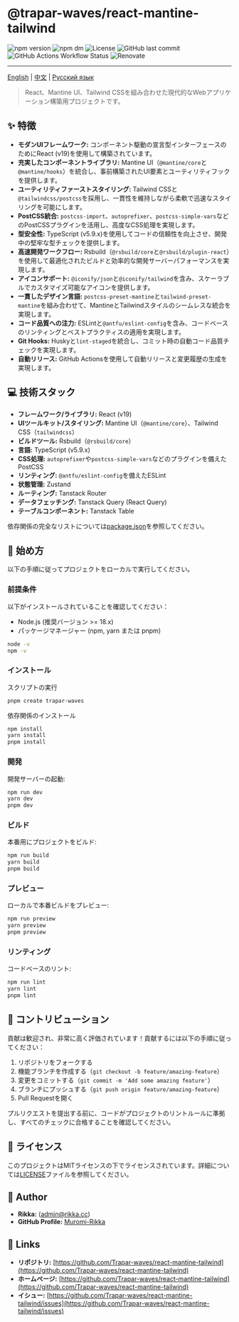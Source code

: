 # @trapar-waves/react-mantine-tailwind

![npm version](https://img.shields.io/npm/v/@trapar-waves/react-mantine-tailwind)
![npm dm](https://img.shields.io/npm/dm/@trapar-waves/react-mantine-tailwind)
![License](https://img.shields.io/github/license/Trapar-waves/react-mantine-tailwind)
![GitHub last commit](https://img.shields.io/github/last-commit/Trapar-waves/react-mantine-tailwind)
![GitHub Actions Workflow Status](https://img.shields.io/github/actions/workflow/status/Trapar-waves/react-mantine-tailwind/release.yml)
![Renovate](https://img.shields.io/badge/renovate-enabled-blue)

---

[English](../README.md) | [中文](./README-CN.md) | [Русский язык](./README-RU.md)

> React、Mantine UI、Tailwind CSSを組み合わせた現代的なWebアプリケーション構築用プロジェクトです。

## ✨ 特徴

- **モダンUIフレームワーク:** コンポーネント駆動の宣言型インターフェースのためにReact (v19)を使用して構築されています。
- **充実したコンポーネントライブラリ:** Mantine UI（`@mantine/core`と`@mantine/hooks`）を統合し、事前構築されたUI要素とユーティリティフックを提供します。
- **ユーティリティファーストスタイリング:** Tailwind CSSと`@tailwindcss/postcss`を採用し、一貫性を維持しながら柔軟で迅速なスタイリングを可能にします。
- **PostCSS統合:** `postcss-import`、`autoprefixer`、`postcss-simple-vars`などのPostCSSプラグインを活用し、高度なCSS処理を実現します。
- **型安全性:** TypeScript (v5.9.x)を使用してコードの信頼性を向上させ、開発中の堅牢な型チェックを提供します。
- **高速開発ワークフロー:** Rsbuild（`@rsbuild/core`と`@rsbuild/plugin-react`）を使用して最適化されたビルドと効率的な開発サーバーパフォーマンスを実現します。
- **アイコンサポート:** `@iconify/json`と`@iconify/tailwind`を含み、スケーラブルでカスタマイズ可能なアイコンを提供します。
- **一貫したデザイン言語:** `postcss-preset-mantine`と`tailwind-preset-mantine`を組み合わせて、MantineとTailwindスタイルのシームレスな統合を実現します。
- **コード品質への注力:** ESLintと`@antfu/eslint-config`を含み、コードベースのリンティングとベストプラクティスの適用を実現します。
- **Git Hooks:** Huskyと`lint-staged`を統合し、コミット時の自動コード品質チェックを実現します。
- **自動リリース:** GitHub Actionsを使用して自動リリースと変更履歴の生成を実現します。

## 💻 技術スタック

- **フレームワーク/ライブラリ:** React (v19)
- **UIツールキット/スタイリング:** Mantine UI（`@mantine/core`）、Tailwind CSS（`tailwindcss`）
- **ビルドツール:** Rsbuild（`@rsbuild/core`）
- **言語:** TypeScript (v5.9.x)
- **CSS処理:** `autoprefixer`や`postcss-simple-vars`などのプラグインを備えたPostCSS
- **リンティング:** `@antfu/eslint-config`を備えたESLint
- **状態管理:** Zustand
- **ルーティング:** Tanstack Router
- **データフェッチング:** Tanstack Query (React Query)
- **テーブルコンポーネント:** Tanstack Table

依存関係の完全なリストについては[package.json](../package.json)を参照してください。

## 🚀 始め方

以下の手順に従ってプロジェクトをローカルで実行してください。

### 前提条件

以下がインストールされていることを確認してください：

- Node.js (推奨バージョン >= 18.x)
- パッケージマネージャー (npm, yarn または pnpm)

```bash
node -v
npm -v
```

### インストール

スクリプトの実行

```bash
pnpm create trapar-waves
```

依存関係のインストール

```bash
npm install
yarn install
pnpm install
```

### 開発

開発サーバーの起動:

```bash
npm run dev
yarn dev
pnpm dev
```

### ビルド

本番用にプロジェクトをビルド:

```bash
npm run build
yarn build
pnpm build
```

### プレビュー

ローカルで本番ビルドをプレビュー:

```bash
npm run preview
yarn preview
pnpm preview
```

### リンティング

コードベースのリント:

```bash
npm run lint
yarn lint
pnpm lint
```

## 🤝 コントリビューション

貢献は歓迎され、非常に高く評価されています！貢献するには以下の手順に従ってください：

1. リポジトリをフォークする
2. 機能ブランチを作成する（`git checkout -b feature/amazing-feature`）
3. 変更をコミットする（`git commit -m 'Add some amazing feature'`）
4. ブランチにプッシュする（`git push origin feature/amazing-feature`）
5. Pull Requestを開く

プルリクエストを提出する前に、コードがプロジェクトのリントルールに準拠し、すべてのチェックに合格することを確認してください。

## 📄 ライセンス

このプロジェクトはMITライセンスの下でライセンスされています。詳細については[LICENSE](../LICENSE)ファイルを参照してください。

## 👤 Author

- **Rikka:** (admin@rikka.cc)
- **GitHub Profile:** [Muromi-Rikka](https://github.com/Muromi-Rikka)

## 🔗 Links

- **リポジトリ:** [https://github.com/Trapar-waves/react-mantine-tailwind](https://github.com/Trapar-waves/react-mantine-tailwind)
- **ホームページ:** [https://github.com/Trapar-waves/react-mantine-tailwind](https://github.com/Trapar-waves/react-mantine-tailwind)
- **イシュー:** [https://github.com/Trapar-waves/react-mantine-tailwind/issues](https://github.com/Trapar-waves/react-mantine-tailwind/issues)
